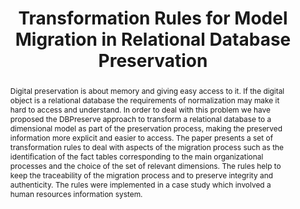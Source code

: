 ---
abstract: Digital preservation is about memory and giving easy access to it. If the
  digital object is a relational database the requirements of normalization may make
  it hard to access and understand. In order to deal with this problem we have proposed
  the DBPreserve approach to transform a relational database to a dimensional model
  as part of the preservation process, making the preserved information more explicit
  and easier to access. The paper presents a set of transformation rules to deal with
  aspects of the migration process such as the identification of the fact tables corresponding
  to the main organizational processes and the choice of the set of relevant dimensions.
  The rules help to keep the traceability of the migration process and to preserve
  integrity and authenticity. The rules were implemented in a case study which involved
  a human resources information system.
creators:
- Rahman, Arif Ur
- Ribeiro, Cristina
- David, Gabriel
date: null
document_url: https://services.phaidra.univie.ac.at/api/object/o:294268/download
grand_parent: iPRES
institutions: []
keywords:
- singapore
- database preservation
- database transformation rules
landing_page_url: https://phaidra.univie.ac.at/o:294268
language: eng
layout: publication
license: CC BY-SA 3.0 AT
notes_url: null
parent: iPRES 2011
presentation_url: null
publication_type: paper
size: 520806
source_name: iPRES
title: Transformation Rules for Model Migration in Relational Database Preservation
year: 2011
---